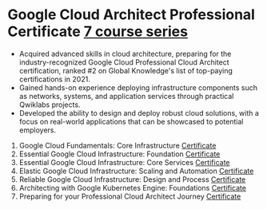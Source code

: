 # Google Cloud Architect Professional Certificate [7 course series](https://www.coursera.org/programs/los-gatos-library-pjaqd/professional-certificates/gcp-cloud-architect?source=search#courses)

   * Acquired advanced skills in cloud architecture, preparing for the industry-recognized Google Cloud Professional Cloud Architect certification, ranked #2 on Global Knowledge's list of top-paying certifications in 2021.
   * Gained hands-on experience deploying infrastructure components such as networks, systems, and application services through practical Qwiklabs projects.
   * Developed the ability to design and deploy robust cloud solutions, with a focus on real-world applications that can be showcased to potential employers.

1. Google Cloud Fundamentals: Core Infrastructure [Certificate](https://www.coursera.org/account/accomplishments/verify/ZQEVNMEF5UWZ)
2. Essential Google Cloud Infrastructure: Foundation [Certificate](https://coursera.org/share/47f3c33b8157611a32090da4b21f357b)
3. Essential Google Cloud Infrastructure: Core Services [Certificate](https://coursera.org/share/85518d07fc6d0f7647e9d0fbceeea8f7)
4. Elastic Google Cloud Infrastructure: Scaling and Automation [Certificate](https://coursera.org/share/d119766afd0e822f690310b46bcd6291)
5. Reliable Google Cloud Infrastructure: Design and Process [Certificate](https://coursera.org/share/72587d263039798c57ffa4c71ea9de56)
6. Architecting with Google Kubernetes Engine: Foundations [Certificate](https://coursera.org/share/5606b9c16f22dd2fc6dac5a75d8a061a)
7. Preparing for your Professional Cloud Architect Journey [Certificate](https://www.coursera.org/learn/preparing-cloud-professional-cloud-architect-exam/home/module/1)
   
